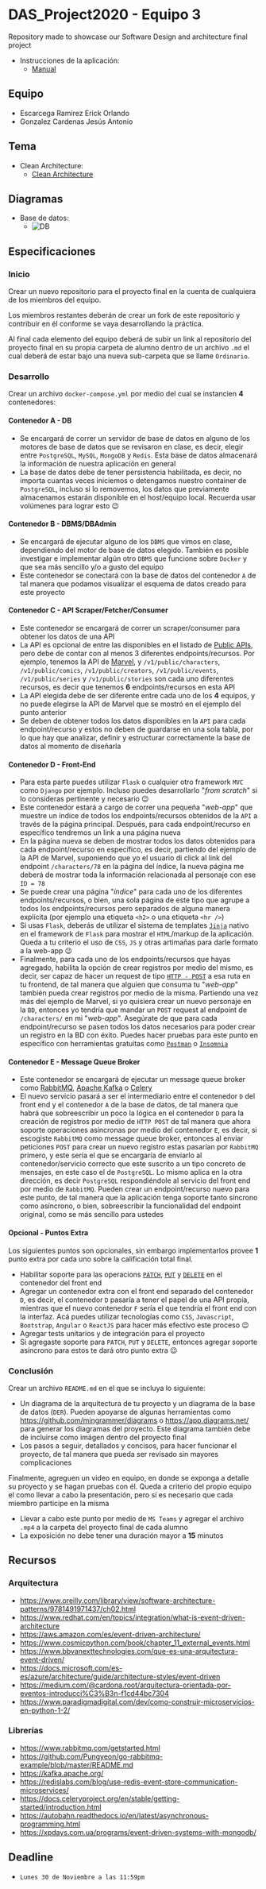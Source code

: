 # DAS_Project2020 - Equipo 3
Repository made to showcase our Software Design and architecture final project

- Instrucciones de la aplicación:
    - [Manual](INSTRUCTIONS.md)

## Equipo

* Escarcega Ramirez Erick Orlando
* Gonzalez Cardenas Jesús Antonio

## Tema

* Clean Architecture: 
    - [Clean Architecture](Clean-architecture.md)

## Diagramas
- Base de datos:
    - ![DB](DB_Diagram.jpeg)



## Especificaciones

### Inicio

Crear un nuevo repositorio para el proyecto final en la cuenta de cualquiera de los miembros del equipo.

Los miembros restantes deberán de crear un fork de este repositorio y contribuir en él conforme se vaya desarrollando la práctica.

Al final cada elemento del equipo deberá de subir un link al repositorio del proyecto final en su propia carpeta de alumno dentro de un archivo `.md` el cual deberá de estar bajo una nueva sub-carpeta que se llame `Ordinario`.

### Desarrollo

Crear un archivo `docker-compose.yml` por medio del cual se instancien **4** contenedores:

#### Contenedor A - DB

* Se encargará de correr un servidor de base de datos en alguno de los motores de base de datos que se revisaron en clase, es decir, elegir entre `PostgreSQL`, `MySQL`, `MongoDB` y `Redis`. Esta base de datos almacenará la información de nuestra aplicación en general
* La base de datos debe de tener persistencia habilitada, es decir, no importa cuantas veces iniciemos o detengamos nuestro container de `PostgreSQL`, incluso si lo removemos, los datos que previamente almacenamos estarán disponible en el host/equipo local. Recuerda usar volúmenes para lograr esto :wink:

#### Contenedor B - DBMS/DBAdmin

* Se encargará de ejecutar alguno de los `DBMS` que vimos en clase, dependiendo del motor de base de datos elegido. También es posible investigar e implementar algún otro `DBMS` que funcione sobre `Docker` y que sea más sencillo y/o a gusto del equipo
* Este contenedor se conectará con la base de datos del contenedor `A` de tal manera que podamos visualizar el esquema de datos creado para este proyecto

#### Contenedor C - API Scraper/Fetcher/Consumer

* Este contenedor se encargará de correr un scraper/consumer para obtener los datos de una API
* La API es opcional de entre las disponibles en el listado de [Public APIs](https://github.com/public-apis/public-apis), pero debe de contar con al menos 3 diferentes endpoints/recursos. Por ejemplo, tenemos la API de [Marvel](https://developer.marvel.com/docs), y `/v1/public/characters`, `/v1/public/comics`, `/v1/public/creators`, `/v1/public/events`, `/v1/public/series` y `/v1/public/stories` son cada uno diferentes recursos, es decir que tenemos **6** endpoints/recursos en esta API
* La API elegida debe de ser diferente entre cada uno de los **4** equipos, y no puede elegirse la API de Marvel que se mostró en el ejemplo del punto anterior
* Se deben de obtener todos los datos disponibles en la `API` para cada endpoint/recurso y estos no deben de guardarse en una sola tabla, por lo que hay que analizar, definir y estructurar correctamente la base de datos al momento de diseñarla

#### Contenedor D - Front-End

* Para esta parte puedes utilizar `Flask` o cualquier otro framework `MVC` como `Django` por ejemplo. Incluso puedes desarrollarlo "_from scratch_" si lo consideras pertinente y necesario :wink:
* Este contenedor estará a cargo de correr una pequeña "_web-app_" que muestre un índice de todos los endpoints/recursos obtenidos de la `API` a través de la página principal. Después, para cada endpoint/recurso en específico tendremos un link a una página nueva
* En la página nueva se deben de mostrar todos los datos obtenidos para cada endpoint/recurso en específico, es decir, partiendo del ejemplo de la API de Marvel, suponiendo que yo el usuario di click al link del endpoint `/characters/78` en la página del índice, la nueva página me deberá de mostrar toda la información relacionada al personaje con ese `ID = 78`
* Se puede crear una página "_índice_" para cada uno de los diferentes endpoints/recursos, o bien, una sola página de este tipo que agrupe a todos los endpoints/recursos pero separados de alguna manera explícita (por ejemplo una etiqueta `<h2>` o una etiqueta `<hr />`)
* Si usas `Flask`, deberás de utilizar el sistema de templates [`Jinja`](https://flask.palletsprojects.com/en/1.1.x/tutorial/templates/) nativo en el framework de `Flask` para mostrar el `HTML`/markup de la aplicación. Queda a tu criterio el uso de `CSS`, `JS` y otras artimañas para darle formato a la web-app :wink:
* Finalmente, para cada uno de los endpoints/recursos que hayas agregado, habilita la opción de crear registros por medio del mismo, es decir, ser capaz de hacer un request de tipo [`HTTP - POST`](https://developer.mozilla.org/es/docs/Web/HTTP/Methods/POST) a esa ruta en tu frontend, de tal manera que alguien que consuma tu "_web-app_" también pueda crear registros por medio de la misma. Partiendo una vez más del ejemplo de Marvel, si yo quisiera crear un nuevo personaje en la `BD`, entonces yo tendría que mandar un `POST` request al endpoint de `/characters/` en mi "_web-app_". Asegúrate de que para cada endpoint/recurso se pasen todos los datos necesarios para poder crear un registro en la BD con éxito. Puedes hacer pruebas para este punto en específico con herramientas gratuitas como [`Postman`](https://www.postman.com/) o [`Insomnia`](https://insomnia.rest/)

#### Contenedor E - Message Queue Broker

* Este contenedor se encargará de ejecutar un message queue broker como [RabbitMQ](https://www.rabbitmq.com/), [Apache Kafka](https://kafka.apache.org/) o [Celery](https://docs.celeryproject.org/en/stable/getting-started/introduction.html)
* El nuevo servicio pasará a ser el intermediario entre el contenedor `D` del front end y el contenedor `A` de la base de datos, de tal manera que habrá que sobreescribir un poco la lógica en el contenedor `D` para la creación de registros por medio de `HTTP POST` de tal manera que ahora soporte operaciones asíncronas por medio del contenedor `E`, es decir, si escogiste `RabbitMQ` como message queue broker, entonces al enviar peticiones `POST` para crear un nuevo registro estas pasarían por `RabbitMQ` primero, y este sería el que se encargaría de enviarlo al contenedor/servicio correcto que este suscrito a un tipo concreto de mensajes, en este caso el de `PostgreSQL`. Lo mismo aplica en la otra dirección, es decir `PostgreSQL` respondiéndole al servicio del front end por medio de `RabbitMQ`. Pueden crear un endpoint/recurso nuevo para este punto, de tal manera que la aplicación tenga soporte tanto síncrono como asíncrono, o bien, sobreescribir la funcionalidad del endpoint original, como se más sencillo para ustedes

#### Opcional - Puntos Extra

Los siguientes puntos son opcionales, sin embargo implementarlos provee **1** punto extra por cada uno sobre la calificación total final.

* Habilitar soporte para las operacions [`PATCH`](https://developer.mozilla.org/es/docs/Web/HTTP/Methods/PATCH), [`PUT`](https://developer.mozilla.org/es/docs/Web/HTTP/Methods/PUT) y [`DELETE`](https://developer.mozilla.org/es/docs/Web/HTTP/Methods/DELETE) en el contenedor del front end
* Agregar un contenedor extra con el front end separado del contenedor `D`, es decir, el contenedor `D` pasaría a tener el papel de una API propia, mientras que el nuevo contenedor `F` sería el que tendría el front end con la interfaz. Acá puedes utilizar tecnologías como `CSS`, `Javascript`, `Bootstrap`, `Angular` o `ReactJS` para hacer más efectivo este proceso :wink:
* Agregar tests unitarios y de integración para el proyecto
* Si agregaste soporte para `PATCH`, `PUT` y `DELETE`, entonces agregar soporte asíncrono para estos te dará otro punto extra :wink:

### Conclusión

Crear un archivo `README.md` en el que se incluya lo siguiente:

* Un diagrama de la arquitectura de tu proyecto y un diagrama de la base de datos (`DER`). Pueden apoyarse de algunas herramientas como <https://github.com/mingrammer/diagrams> o <https://app.diagrams.net/> para generar los diagramas del proyecto. Este diagrama también debe de incluirse como imágen dentro del proyecto final
* Los pasos a seguir, detallados y concisos, para hacer funcionar el proyecto, de tal manera que pueda ser revisado sin mayores complicaciones

Finalmente, agreguen un video en equipo, en donde se exponga a detalle su proyecto y se hagan pruebas con él. Queda a criterio del propio equipo el como llevar a cabo la presentación, pero sí es necesario que cada miembro participe en la misma

* Llevar a cabo este punto por medio de `MS Teams` y agregar el archivo `.mp4` a la carpeta del proyecto final de cada alumno
* La exposición no debe tener una duración mayor a **15** minutos

## Recursos

### Arquitectura

* <https://www.oreilly.com/library/view/software-architecture-patterns/9781491971437/ch02.html>
* <https://www.redhat.com/en/topics/integration/what-is-event-driven-architecture>
* <https://aws.amazon.com/es/event-driven-architecture/>
* <https://www.cosmicpython.com/book/chapter_11_external_events.html>
* <https://www.bbvanexttechnologies.com/que-es-una-arquitectura-event-driven/>
* <https://docs.microsoft.com/es-es/azure/architecture/guide/architecture-styles/event-driven>
* <https://medium.com/@cardona.root/arquitectura-orientada-por-eventos-introducci%C3%B3n-f1cd44bc7304>
* <https://www.paradigmadigital.com/dev/como-construir-microservicios-en-python-1-2/>

### Librerías

* <https://www.rabbitmq.com/getstarted.html>
* <https://github.com/Pungyeon/go-rabbitmq-example/blob/master/README.md>
* <https://kafka.apache.org/>
* <https://redislabs.com/blog/use-redis-event-store-communication-microservices/>
* <https://docs.celeryproject.org/en/stable/getting-started/introduction.html>
* <https://autobahn.readthedocs.io/en/latest/asynchronous-programming.html>
* <https://xpdays.com.ua/programs/event-driven-systems-with-mongodb/>

## Deadline

* `Lunes 30 de Noviembre a las 11:59pm`
